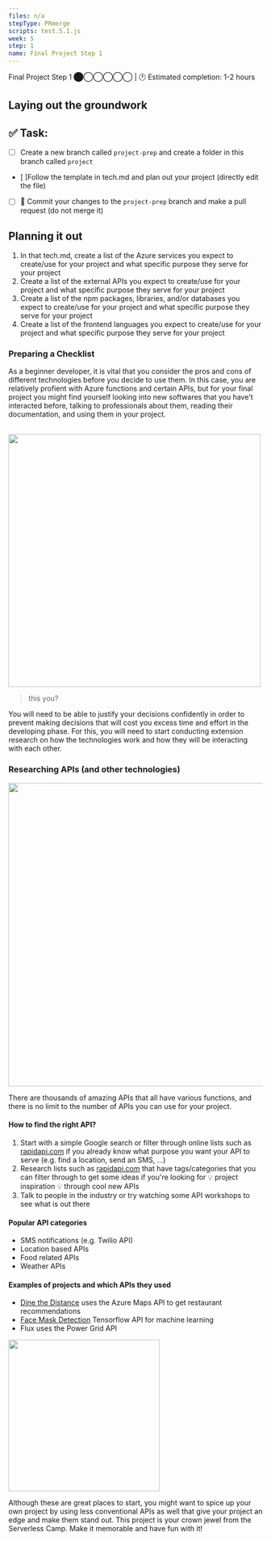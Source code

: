 ```yaml
---
files: n/a
stepType: PRmerge
scripts: test.5.1.js
week: 5
step: 1
name: Final Project Step 1
---
```

Final Project Step 1 ⬤◯◯◯◯◯ | 🕐 Estimated completion: 1-2 hours

## Laying out the groundwork

## ✅  Task:
- [ ] Create a new branch called `project-prep` and create a folder in this branch called `project`
- [ ]Follow the template in tech.md and plan out your project (directly edit the file)
- [ ] 🚀 Commit your changes to the `project-prep` branch and make a pull request (do not merge it)

## Planning it out
1. In that tech.md, create a list of the Azure services you expect to create/use for your project and what specific purpose they serve for your project
2. Create a list of the external APIs you expect to create/use for your project and what specific purpose they serve for your project
3. Create a list of the npm packages, libraries, and/or databases you expect to create/use for your project and what specific purpose they serve for your project
4. Create a list of the frontend languages you expect to create/use for your project and what specific purpose they serve for your project

### Preparing a Checklist

As a beginner developer, it is vital that you consider the pros and cons of different technologies before you decide to use them. In this case, you are relatively profient with Azure functions and certain APIs, but for your final project you might find yourself looking into new softwares that you have't interacted before, talking to professionals about them, reading their documentation, and using them in your project.

<br>
<img src="https://i2.wp.com/allhtaccess.info/wp-content/uploads/2018/03/programming.gif?fit=1281%2C716&ssl=1" width=500>

> this you?

You will need to be able to justify your decisions confidently in order to prevent making decisions that will cost you excess time and effort in the developing phase. For this, you will need to start conducting extension research on how the technologies work and how they will be interacting with each other.

### Researching APIs (and other technologies)

<img src="https://developers.giphy.com/branch/master/static/api-c99e353f761d318322c853c03ebcf21b.gif" width=600>

There are thousands of amazing APIs that all have various functions, and there is no limit to the number of APIs you can use for your project.

#### How to find the right API?

1. Start with a simple Google search or filter through online lists such as [rapidapi.com](rapidapi.com) if you already know what purpose you want your API to serve (e.g. find a location, send an SMS, ...)
2. Research lists such as [rapidapi.com](https://rapidapi.com/categories) that have tags/categories that you can filter through to get some ideas if you're looking for 💡 project inspiration 💡 through cool new APIs
3.  Talk to people in the industry or try watching some API workshops to see what is out there

#### Popular API categories

- SMS notifications (e.g. Twilio API)
- Location based APIs
- Food related APIs
- Weather APIs

#### Examples of projects and which APIs they used

- [Dine the Distance](https://bitproject.org/blog/serverless-dine-the-distance) uses the Azure Maps API to get restaurant recommendations
- [Face Mask Detection](https://bitproject.org/blog/serverless-face-mask-detection) Tensorflow API for machine learning
- Flux uses the Power Grid API

<img src="https://twilio-cms-prod.s3.amazonaws.com/images/message-to-mail.width-808.gif" width=300>

Although these are great places to start, you might want to spice up your own project by using less conventional APIs as well that give your project an edge and make them stand out. This project is your crown jewel from the Serverless Camp. Make it memorable and have fun with it!